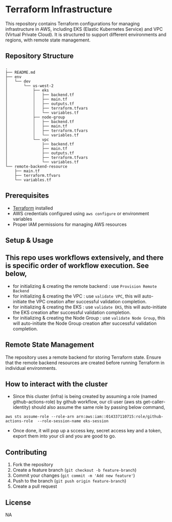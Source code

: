 # Terraform Infrastructure

This repository contains Terraform configurations for managing infrastructure in AWS, including EKS (Elastic Kubernetes Service) and VPC (Virtual Private Cloud). It is structured to support different environments and regions, with remote state management.

## Repository Structure

```
.
├── README.md
├── env
│   └── dev
│       └── us-west-2
│           ├── eks
│           │   ├── backend.tf
│           │   ├── main.tf
│           │   ├── outputs.tf
│           │   ├── terraform.tfvars
│           │   └── variables.tf
│           ├── node-group
│           │   ├── backend.tf
│           │   ├── main.tf
│           │   ├── terraform.tfvars
│           │   └── variables.tf
│           └── vpc
│               ├── backend.tf
│               ├── main.tf
│               ├── outputs.tf
│               ├── terraform.tfvars
│               └── variables.tf
└── remote-backend-resource
    ├── main.tf
    ├── terraform.tfvars
    └── variables.tf

```

## Prerequisites

- [Terraform](https://www.terraform.io/downloads.html) installed
- AWS credentials configured using `aws configure` or environment variables
- Proper IAM permissions for managing AWS resources

## Setup & Usage

## This repo uses workflows extensively, and there is specific order of workflow execution. See below,
- for initializing & creating the remote backend : use `Provision Remote Backend` 
- for initializing & creating the VPC            : use `validate VPC`, this will auto-initiate the VPC creation after successful validation completion.
- for initializing & creating the EKS            : use `validate EKS`, this will auto-initiate the EKS creation after successful validation completion.
- for initializing & creating the Node Group     : use `validate Node Group`, this will auto-initiate the Node Group creation after successful validation completion.


## Remote State Management
The repository uses a remote backend for storing Terraform state. Ensure that the remote backend resources are created before running Terraform in individual environments.


## How to interact with the cluster
- Since this cluster (infra) is being created by assuming a role (named github-actions-role) by github workflow, our cli user (aws sts get-caller-identity) should also assume the same role by passing below command,

```
aws sts assume-role --role-arn arn:aws:iam::014337110715:role/github-actions-role  --role-session-name eks-session
``` 

- Once done, it will pop up a sccess key, secret access key and a token, export them into your cli and you are good to go. 

## Contributing
1. Fork the repository
2. Create a feature branch (`git checkout -b feature-branch`)
3. Commit your changes (`git commit -m 'Add new feature'`)
4. Push to the branch (`git push origin feature-branch`)
5. Create a pull request

## License
NA
